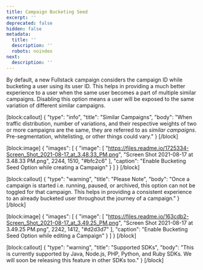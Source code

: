 ```yaml
---
title: Campaign Bucketing Seed
excerpt: ''
deprecated: false
hidden: false
metadata:
  title: ''
  description: ''
  robots: noindex
next:
  description: ''
---
```

By default, a new Fullstack campaign considers the campaign ID while bucketing a user using its user ID. This helps in providing a much better experience to a user when the same user becomes a part of multiple similar campaigns. Disabling this option means a user will be exposed to the same variation of different similar campaigns.

[block:callout]
{
  "type": "info",
  "title": "Similar Campaigns",
  "body": "When traffic distribution, number of variations, and their respective weights of two or more campaigns are the same, they are referred to as *similar campaigns*. Pre-segmentation, whitelisting, or other things could vary."
}
[/block]

[block:image]
{
  "images": [
    {
      "image": [
        "https://files.readme.io/1725334-Screen_Shot_2021-08-17_at_3.48.33_PM.png",
        "Screen Shot 2021-08-17 at 3.48.33 PM.png",
        2244,
        1510,
        "#bfc2c6"
      ],
      "caption": "Enable Bucketing Seed Option while creating a Campaign"
    }
  ]
}
[/block]

[block:callout]
{
  "type": "warning",
  "title": "Please Note",
  "body": "Once a campaign is started i.e. running, paused, or archived, this option can not be toggled for that campaign. This helps in providing a consistent experience to an already bucketed user throughout the journey of a campaign."
}
[/block]

[block:image]
{
  "images": [
    {
      "image": [
        "https://files.readme.io/163cdb2-Screen_Shot_2021-08-17_at_3.49.25_PM.png",
        "Screen Shot 2021-08-17 at 3.49.25 PM.png",
        2242,
        1412,
        "#d2d3d7"
      ],
      "caption": "Enable Bucketing Seed Option while editing a Campaign"
    }
  ]
}
[/block]

[block:callout]
{
  "type": "warning",
  "title": "Supported SDKs",
  "body": "This is currently supported by Java, Node.js, PHP, Python, and Ruby SDKs. We will soon be releasing this feature in other SDKs too."
}
[/block]